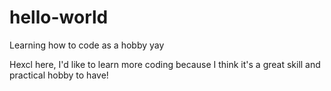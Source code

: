# hello-world
Learning how to code as a hobby yay

Hexcl here, I'd like to learn more coding because I think it's a great skill and practical hobby to have!
